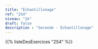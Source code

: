 ```yaml
---
title: "Échantillonage"
ref: "2S4"
niveau: "2e"
draft: false
description : "Seconde - Échantillonage"
---
```


{{% listeDesExercices "2S4" %}}

